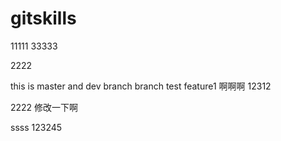 # gitskills
11111
33333


2222

this is master and dev branch
branch test
feature1
啊啊啊
12312

2222
修改一下啊

ssss
123245
